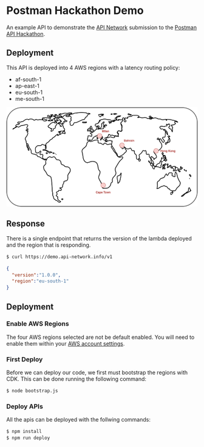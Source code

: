 # Postman Hackathon Demo

An example API to demonstrate the [API Network](https://github.com/johncolmdoyle/postman-hackathon) submission to the [Postman API Hackathon](https://postman-hack.devpost.com/).

## Deployment

This API is deployed into 4 AWS regions with a latency routing policy:

- af-south-1
- ap-east-1
- eu-south-1
- me-south-1

![](images/deployment-zones.png?raw=true)

## Response

There is a single endpoint that returns the version of the lambda deployed and the region that is responding.

```bash
$ curl https://demo.api-network.info/v1
```

```json
{
  "version":"1.0.0",
  "region":"eu-south-1"
}
```

## Deployment

### Enable AWS Regions

The four AWS regions selected are not be default enabled. You will need to enable them within your [AWS account settings](https://console.aws.amazon.com/billing/home?#/account).

### First Deploy

Before we can deploy our code, we first must bootstrap the regions with CDK. This can be done running the following command:

```bash
$ node bootstrap.js
```

### Deploy APIs

All the apis can be deployed with the follwing commands:

```bash
$ npm install
$ npm run deploy
```
